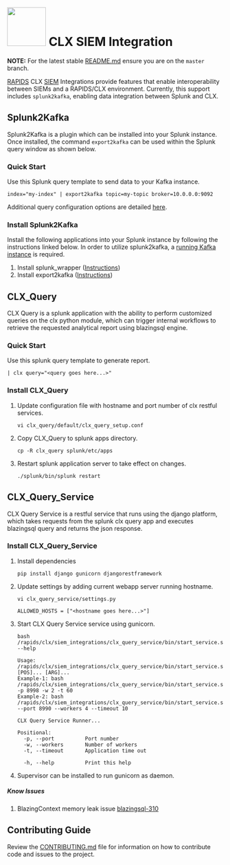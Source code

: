 # <div align="left"><img src="https://rapids.ai/assets/images/rapids_logo.png" width="90px"/>&nbsp;CLX SIEM Integration</div>

**NOTE:** For the latest stable [README.md](https://github.com/rapidsai/clx/blob/master/README.md) ensure you are on the `master` branch.

[RAPIDS](https://rapids.ai) CLX [SIEM](https://en.wikipedia.org/wiki/Security_information_and_event_management) Integrations provide features that enable interoperability between SIEMs and a RAPIDS/CLX environment. Currently, this support includes `splunk2kafka`, enabling data integration between Splunk and CLX.

## Splunk2Kafka

Splunk2Kafka is a plugin which can be installed into your Splunk instance. Once installed, the command `export2kafka` can be used within the Splunk query window as shown below.

### Quick Start

Use this Splunk query template to send data to your Kafka instance.
```
index="my-index" | export2kafka topic=my-topic broker=10.0.0.0:9092
```

Additional query configuration options are detailed [here](https://github.com/rapidsai/clx/blob/master/splunk2kafka/export2kafka/README.md).

### Install Splunk2Kafka

Install the following applications into your Splunk instance by following the instructions linked below. 
In order to utilize splunk2kafka, a [running Kafka instance](https://kafka.apache.org/quickstart) is required.

1. Install splunk_wrapper ([Instructions](https://github.com/rapidsai/clx/blob/master/splunk2kafka/splunk_wrapper/README.md))
2. Install export2kafka ([Instructions](https://github.com/rapidsai/clx-siem-integration/blob/master/splunk2kafka/export2kafka/README.md))


## CLX_Query

CLX Query is a splunk application with the ability to perform customized queries on the clx python module, which can trigger internal workflows to retrieve the requested analytical report using blazingsql engine.

### Quick Start

Use this splunk query template to generate report.
```
| clx query="<query goes here...>"
```

### Install CLX_Query

1. Update configuration file with hostname and port number of clx restful services.

    ```aidl
    vi clx_query/default/clx_query_setup.conf
    ```
2. Copy CLX_Query to splunk apps directory.

    ```aidl
    cp -R clx_query splunk/etc/apps
    ```
3. Restart splunk application server to take effect on changes.

    ```aidl
    ./splunk/bin/splunk restart
    ```

## CLX_Query_Service

CLX Query Service is a restful service that runs using the django platform, which takes requests from the splunk clx query app and executes blazingsql query and returns the json response.

### Install CLX_Query_Service

1. Install dependencies

    ```aidl
    pip install django gunicorn djangorestframework
    ``` 
2. Update settings by adding current webapp server running hostname.

    ```aidl
    vi clx_query_service/settings.py
    ``` 
    ```aidl
    ALLOWED_HOSTS = ["<hostname goes here...>"]
    ``` 
3. Start CLX Query Service service using gunicorn.

     ```aidl
     bash /rapids/clx/siem_integrations/clx_query_service/bin/start_service.sh --help
     ```
    ``` 
    Usage: /rapids/clx/siem_integrations/clx_query_service/bin/start_service.sh [POS]... [ARG]...
    Example-1: bash /rapids/clx/siem_integrations/clx_query_service/bin/start_service.sh -p 8998 -w 2 -t 60
    Example-2: bash /rapids/clx/siem_integrations/clx_query_service/bin/start_service.sh --port 8990 --workers 4 --timeout 10
    
    CLX Query Service Runner...
    
    Positional:
      -p, --port          Port number
      -w, --workers       Number of workers
      -t, --timeout       Application time out
    
      -h, --help          Print this help
    ```
3. Supervisor can be installed to run gunicorn as daemon.

##### Know Issues
1.  BlazingContext memory leak issue [blazingsql-310](https://github.com/BlazingDB/blazingsql/issues/310)

## Contributing Guide

Review the [CONTRIBUTING.md](https://github.com/rapidsai/clx/blob/master/CONTRIBUTING.md) file for information on how to contribute code and issues to the project.
